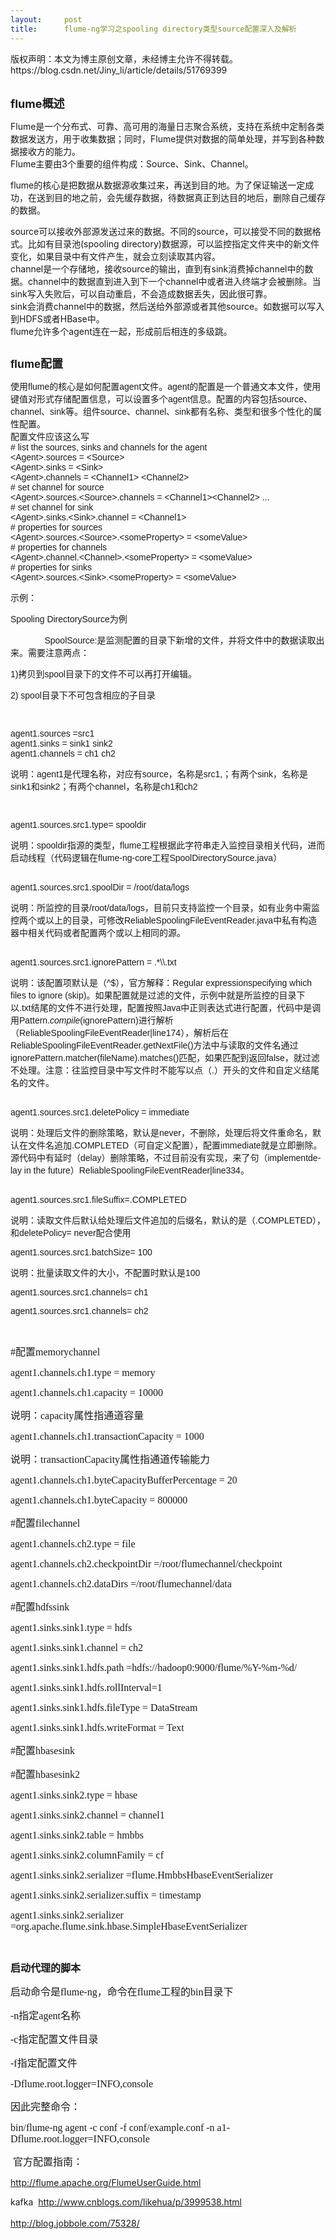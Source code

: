 ```yaml
---
layout:     post
title:      flume-ng学习之spooling directory类型source配置深入及解析
---
```

<div id="article_content" class="article_content clearfix csdn-tracking-statistics" data-pid="blog" data-mod="popu_307" data-dsm="post">
								<div class="article-copyright">
					版权声明：本文为博主原创文章，未经博主允许不得转载。					https://blog.csdn.net/Jiny_li/article/details/51769399				</div>
								            <link rel="stylesheet" href="https://csdnimg.cn/release/phoenix/template/css/ck_htmledit_views-f76675cdea.css">
						<div class="htmledit_views" id="content_views">
                
<div>﻿﻿</div>
<p><strong><span style="font-size:18px;">flume概述</span></strong></p>
<p><span style="font-size:14px;">Flume是一个分布式、可靠、高可用的海量日志聚合系统，支持在系统中定制各类数据发送方，用于收集数据；同时，Flume提供对数据的简单处理，并写到各种数据接收方的能力。<br>
Flume主要由3个重要的组件构成：Source、Sink、Channel。</span></p>
<p><span style="font-size:14px;">flume的核心是把数据从数据源收集过来，再送到目的地。为了保证输送一定成功，在送到目的地之前，会先缓存数据，待数据真正到达目的地后，删除自己缓存的数据。</span></p>
<p><span style="font-size:14px;">source可以接收外部源发送过来的数据。不同的source，可以接受不同的数据格式。比如有目录池(spooling directory)数据源，可以监控指定文件夹中的新文件变化，如果目录中有文件产生，就会立刻读取其内容。<br>
channel是一个存储地，接收source的输出，直到有sink消费掉channel中的数据。channel中的数据直到进入到下一个channel中或者进入终端才会被删除。当sink写入失败后，可以自动重启，不会造成数据丢失，因此很可靠。<br>
sink会消费channel中的数据，然后送给外部源或者其他source。如数据可以写入到HDFS或者HBase中。<br>
flume允许多个agent连在一起，形成前后相连的多级跳。</span></p>
<p><span style="font-size:14px;"><img alt="" src="https://img-blog.csdn.net/20160627170027264?watermark/2/text/aHR0cDovL2Jsb2cuY3Nkbi5uZXQv/font/5a6L5L2T/fontsize/400/fill/I0JBQkFCMA==/dissolve/70/gravity/Center"></span></p>
<p></p>
<span style="font-size:14px;"></span>
<p><span style="font-family:'宋体';"></span></p>
<p><strong><span lang="en-us" style="font-family:Arial, 'sans-serif';font-size:13.5pt;" xml:lang="en-us">flume</span><span style="font-family:'宋体';font-size:13.5pt;">配置</span></strong></p>
<p><span style="font-family:'宋体';"></span></p>
<p><span style="font-size:14px;"><span style="font-family:'宋体';">使用</span><span lang="en-us" style="font-family:Arial, 'sans-serif';" xml:lang="en-us">flume</span><span style="font-family:'宋体';">的核心是如何配置</span><span lang="en-us" style="font-family:Arial, 'sans-serif';" xml:lang="en-us">agent</span><span style="font-family:'宋体';">文件。</span><span lang="en-us" style="font-family:Arial, 'sans-serif';" xml:lang="en-us">agent</span><span style="font-family:'宋体';">的配置是一个普通文本文件，使用键值对形式存储配置信息，可以设置多个</span><span lang="en-us" style="font-family:Arial, 'sans-serif';" xml:lang="en-us">agent</span><span style="font-family:'宋体';">信息。配置的内容包括</span><span lang="en-us" style="font-family:Arial, 'sans-serif';" xml:lang="en-us">source</span><span style="font-family:'宋体';">、</span><span lang="en-us" style="font-family:Arial, 'sans-serif';" xml:lang="en-us">channel</span><span style="font-family:'宋体';">、</span><span lang="en-us" style="font-family:Arial, 'sans-serif';" xml:lang="en-us">sink</span><span style="font-family:'宋体';">等。组件</span><span lang="en-us" style="font-family:Arial, 'sans-serif';" xml:lang="en-us">source</span><span style="font-family:'宋体';">、</span><span lang="en-us" style="font-family:Arial, 'sans-serif';" xml:lang="en-us">channel</span><span style="font-family:'宋体';">、</span><span lang="en-us" style="font-family:Arial, 'sans-serif';" xml:lang="en-us">sink</span><span style="font-family:'宋体';">都有名称、类型和很多个性化的属性配置。</span></span><span lang="en-us" style="font-family:Arial, 'sans-serif';" xml:lang="en-us"><br></span><span style="font-family:'宋体';font-size:14px;">配置文件应该这么写</span><span lang="en-us" style="font-family:Arial, 'sans-serif';" xml:lang="en-us"><br><span style="font-size:14px;"># list the sources, sinks and channels for the agent<br>
&lt;Agent&gt;.sources = &lt;Source&gt;<br>
&lt;Agent&gt;.sinks = &lt;Sink&gt;<br>
&lt;Agent&gt;.channels = &lt;Channel1&gt; &lt;Channel2&gt;<br>
# set channel for source<br>
&lt;Agent&gt;.sources.&lt;Source&gt;.channels = &lt;Channel1&gt;&lt;Channel2&gt; ...<br>
# set channel for sink<br>
&lt;Agent&gt;.sinks.&lt;Sink&gt;.channel = &lt;Channel1&gt;<br>
# properties for sources<br>
&lt;Agent&gt;.sources.&lt;Source&gt;.&lt;someProperty&gt; = &lt;someValue&gt;<br>
# properties for channels<br>
&lt;Agent&gt;.channel.&lt;Channel&gt;.&lt;someProperty&gt; = &lt;someValue&gt;<br>
# properties for sinks<br>
&lt;Agent&gt;.sources.&lt;Sink&gt;.&lt;someProperty&gt; = &lt;someValue&gt;</span></span></p>
<p><span style="font-family:'宋体';font-size:14px;"></span></p>
<p><span style="font-family:'宋体';font-size:14px;">示例：</span></p>
<p><span style="font-family:'宋体';font-size:14px;"></span></p>
<p><span style="font-size:14px;"><span lang="en-us" style="font-family:Arial, 'sans-serif';" xml:lang="en-us">Spooling DirectorySource</span><span style="font-family:'宋体';">为例</span></span></p>
<p><span style="font-family:'宋体';font-size:14px;"></span></p>
<p><span style="font-size:14px;"><span lang="en-us" style="font-family:Arial, 'sans-serif';" xml:lang="en-us">              SpoolSource:</span><span style="font-family:'宋体';">是监测配置的目录下新增的文件，并将文件中的数据读取出来。需要注意两点：</span><span style="font-family:Arial, 'sans-serif';"></span></span></p>
<p><span style="font-family:'宋体';font-size:14px;"></span></p>
<p><span style="font-size:14px;"><span lang="en-us" style="font-family:Arial, 'sans-serif';" xml:lang="en-us">1)</span><span style="font-family:'宋体';">拷贝到</span><span lang="en-us" style="font-family:Arial, 'sans-serif';" xml:lang="en-us">spool</span><span style="font-family:'宋体';">目录下的文件不可以再打开编辑。</span></span></p>
<p><span style="font-family:'宋体';font-size:14px;"></span></p>
<p><span style="font-size:14px;"><span lang="en-us" style="font-family:Arial, 'sans-serif';" xml:lang="en-us">2) spool</span><span style="font-family:'宋体';">目录下不可包含相应的子目录</span></span></p>
<p><span style="font-family:'宋体';font-size:14px;"></span></p>
<p><span lang="en-us" style="font-family:Arial, 'sans-serif';font-size:14px;" xml:lang="en-us"> </span></p>
<p><span style="font-family:'宋体';font-size:14px;"></span></p>
<p><span lang="en-us" style="font-family:Arial, 'sans-serif';font-size:14px;" xml:lang="en-us">agent1.sources =src1<br>
agent1.sinks = sink1 sink2<br>
agent1.channels = ch1 ch2</span></p>
<p><span style="font-family:'宋体';font-size:14px;"></span></p>
<p><span style="font-size:14px;"><span style="font-family:'宋体';">说明：</span><span lang="en-us" style="font-family:Arial, 'sans-serif';" xml:lang="en-us">agent1</span><span style="font-family:'宋体';">是代理名称，对应有</span><span lang="en-us" style="font-family:Arial, 'sans-serif';" xml:lang="en-us">source</span><span style="font-family:'宋体';">，名称是</span><span lang="en-us" style="font-family:Arial, 'sans-serif';" xml:lang="en-us">src1,</span><span style="font-family:'宋体';">；有两个</span><span lang="en-us" style="font-family:Arial, 'sans-serif';" xml:lang="en-us">sink</span><span style="font-family:'宋体';">，名称是</span><span lang="en-us" style="font-family:Arial, 'sans-serif';" xml:lang="en-us">sink1</span><span style="font-family:'宋体';">和</span><span lang="en-us" style="font-family:Arial, 'sans-serif';" xml:lang="en-us">sink2</span><span style="font-family:'宋体';">；有两个</span><span lang="en-us" style="font-family:Arial, 'sans-serif';" xml:lang="en-us">channel</span><span style="font-family:'宋体';">，名称是</span><span lang="en-us" style="font-family:Arial, 'sans-serif';" xml:lang="en-us">ch1</span><span style="font-family:'宋体';">和</span><span lang="en-us" style="font-family:Arial, 'sans-serif';" xml:lang="en-us">ch2</span></span></p>
<p><span style="font-family:'宋体';font-size:14px;"></span></p>
<p><span lang="en-us" style="font-family:Arial, 'sans-serif';font-size:14px;" xml:lang="en-us"> </span></p>
<p><span style="font-family:'宋体';font-size:14px;"></span></p>
<p><span lang="en-us" style="font-family:Arial, 'sans-serif';font-size:14px;" xml:lang="en-us">agent1.sources.src1.type= spooldir</span></p>
<p><span style="font-family:'宋体';font-size:14px;"></span></p>
<p><span style="font-size:14px;"><span style="font-family:'宋体';">说明：</span><span lang="en-us" style="font-family:Arial, 'sans-serif';" xml:lang="en-us">spooldir</span><span style="font-family:'宋体';">指源的类型，</span><span lang="en-us" style="font-family:Arial, 'sans-serif';" xml:lang="en-us">flume</span><span style="font-family:'宋体';">工程根据此字符串走入监控目录相关代码，进而启动线程（代码逻辑在</span><span lang="en-us" style="font-family:Arial, 'sans-serif';" xml:lang="en-us">flume-ng-core</span><span style="font-family:'宋体';">工程</span><span lang="en-us" style="font-family:Arial, 'sans-serif';" xml:lang="en-us">SpoolDirectorySource.java</span><span style="font-family:'宋体';">）</span></span></p>
<p><span style="font-family:'宋体';"></span><span lang="en-us" style="font-family:Arial, 'sans-serif';" xml:lang="en-us"><br><span style="font-size:14px;">agent1.sources.src1.spoolDir = /root/data/logs</span></span></p>
<p><span style="font-family:'宋体';font-size:14px;"></span></p>
<p><span style="font-size:14px;"><span style="font-family:'宋体';">说明：所监控的目录</span><span lang="en-us" style="font-family:Arial, 'sans-serif';" xml:lang="en-us">/root/data/logs</span><span style="font-family:'宋体';">，目前只支持监控一个目录，如有业务中需监控两个或以上的目录，可修改</span><span lang="en-us" style="font-family:Arial, 'sans-serif';" xml:lang="en-us">ReliableSpoolingFileEventReader.java</span><span style="font-family:'宋体';">中私有构造器中相关代码或者配置两个或以上相同的源。</span></span></p>
<p><span style="font-family:'宋体';"></span><span lang="en-us" style="font-family:Arial, 'sans-serif';" xml:lang="en-us"><br><span style="font-size:14px;">agent1.sources.src1.ignorePattern = .*\\.txt  </span>
</span></p>
<p><span style="font-family:'宋体';font-size:14px;"></span></p>
<p><span style="font-size:14px;"><span style="font-family:'宋体';">说明：该配置项默认是（</span><span lang="en-us" style="font-family:Arial, 'sans-serif';" xml:lang="en-us">^$</span><span style="font-family:'宋体';">），官方解释：</span><span lang="en-us" style="font-family:Arial, 'sans-serif';" xml:lang="en-us">Regular
 expressionspecifying which files to ignore (skip)</span><span style="font-family:'宋体';">。如果配置就是过滤的文件，示例中就是所监控的目录下以</span><span lang="en-us" style="font-family:Arial, 'sans-serif';" xml:lang="en-us">.txt</span><span style="font-family:'宋体';">结尾的文件不进行处理，配置按照</span><span lang="en-us" style="font-family:Arial, 'sans-serif';" xml:lang="en-us">Java</span><span style="font-family:'宋体';">中正则表达式进行配置，代码中是调用</span><span lang="en-us" style="font-family:Arial, 'sans-serif';" xml:lang="en-us">Pattern.<em>compile</em>(ignorePattern)</span><span style="font-family:'宋体';">进行解析（</span><span lang="en-us" style="font-family:Arial, 'sans-serif';" xml:lang="en-us">ReliableSpoolingFileEventReader|line174</span><span style="font-family:'宋体';">），解析后在</span><span lang="en-us" style="font-family:Arial, 'sans-serif';" xml:lang="en-us">ReliableSpoolingFileEventReader.getNextFile()</span><span style="font-family:'宋体';">方法中与读取的文件名通过</span><span lang="en-us" style="font-family:Arial, 'sans-serif';" xml:lang="en-us">ignorePattern.matcher(fileName).matches()</span><span style="font-family:'宋体';">匹配，如果匹配到返回</span><span lang="en-us" style="font-family:Arial, 'sans-serif';" xml:lang="en-us">false</span><span style="font-family:'宋体';">，就过滤不处理。</span><span style="font-family:Arial, 'sans-serif';"></span><span style="font-family:'宋体';">注意：往监控目录中写文件时不能写以点（</span><span lang="en-us" style="font-family:Arial, 'sans-serif';" xml:lang="en-us">.</span><span style="font-family:'宋体';">）开头的文件和自定义结尾名的文件。</span></span></p>
<p><span style="font-family:'宋体';"></span><span lang="en-us" style="font-family:Arial, 'sans-serif';" xml:lang="en-us"><br><span style="font-size:14px;">agent1.sources.src1.deletePolicy = immediate</span></span></p>
<p><span style="font-family:'宋体';font-size:14px;"></span></p>
<p><span style="font-size:14px;"><span style="font-family:'宋体';">说明：处理后文件的删除策略，默认是</span><span lang="en-us" style="font-family:Arial, 'sans-serif';" xml:lang="en-us">never</span><span style="font-family:'宋体';">，不删除，处理后将文件重命名，默认在文件名追加</span><span lang="en-us" style="font-family:Arial, 'sans-serif';" xml:lang="en-us">.COMPLETED</span><span style="font-family:'宋体';">（可自定义配置），配置</span><span lang="en-us" style="font-family:Arial, 'sans-serif';" xml:lang="en-us">immediate</span><span style="font-family:'宋体';">就是立即删除。源代码中有延时（</span><span lang="en-us" style="font-family:Arial, 'sans-serif';" xml:lang="en-us">delay</span><span style="font-family:'宋体';">）删除策略，不过目前没有实现，来了句（</span><span lang="en-us" style="font-family:Arial, 'sans-serif';" xml:lang="en-us">implementdelay
 in the future</span><span style="font-family:'宋体';">）</span><span lang="en-us" style="font-family:Arial, 'sans-serif';" xml:lang="en-us">ReliableSpoolingFileEventReader|line334</span><span style="font-family:'宋体';">。</span></span></p>
<p><span style="font-family:'宋体';"></span><span lang="en-us" style="font-family:Arial, 'sans-serif';" xml:lang="en-us"><br><span style="font-size:14px;">agent1.sources.src1.fileSuffix=.COMPLETED</span></span></p>
<p><span style="font-family:'宋体';font-size:14px;"></span></p>
<p><span style="font-size:14px;"><span style="font-family:'宋体';">说明：读取文件后默认给处理后文件追加的后缀名，默认的是（</span><span lang="en-us" style="font-family:Arial, 'sans-serif';" xml:lang="en-us">.COMPLETED</span><span style="font-family:'宋体';">），和</span><span lang="en-us" style="font-family:Arial, 'sans-serif';" xml:lang="en-us">deletePolicy=
 never</span><span style="font-family:'宋体';">配合使用</span></span></p>
<p><span style="font-family:'宋体';font-size:14px;"></span></p>
<p><span lang="en-us" style="font-family:Arial, 'sans-serif';font-size:14px;" xml:lang="en-us">agent1.sources.src1.batchSize= 100</span></p>
<p><span style="font-family:'宋体';font-size:14px;"></span></p>
<p><span style="font-size:14px;"><span style="font-family:'宋体';">说明：批量读取文件的大小，不配置时默认是</span><span lang="en-us" style="font-family:Arial, 'sans-serif';" xml:lang="en-us">100</span></span></p>
<p><span style="font-family:'宋体';font-size:14px;"></span></p>
<p><span lang="en-us" style="font-family:Arial, 'sans-serif';font-size:14px;" xml:lang="en-us">agent1.sources.src1.channels= ch1</span></p>
<p><span style="font-family:'宋体';font-size:14px;"></span></p>
<p><span lang="en-us" style="font-family:Arial, 'sans-serif';font-size:14px;" xml:lang="en-us">agent1.sources.src1.channels= ch2</span></p>
<p><span style="font-family:'宋体';font-size:14px;"></span></p>
<p><span lang="en-us" style="font-family:Arial, 'sans-serif';font-size:14px;" xml:lang="en-us"> </span></p>
<p><span style="font-family:'宋体';font-size:14px;"></span></p>
<p align="left"><span style="font-family:'Times New Roman', serif;font-size:12pt;">#</span><span style="font-family:'宋体';font-size:12pt;">配置</span><span style="font-family:'Times New Roman', serif;font-size:12pt;">memorychannel</span></p>
<p><span style="font-family:'宋体';font-size:14px;"></span></p>
<p align="left"><span style="font-family:'Times New Roman', serif;font-size:12pt;">agent1.channels.ch1.type = memory</span></p>
<p><span style="font-family:'宋体';font-size:14px;"></span></p>
<p align="left"><span style="font-family:'Times New Roman', serif;font-size:12pt;">agent1.channels.ch1.capacity = 10000</span></p>
<p><span style="font-family:'宋体';font-size:14px;"></span></p>
<p align="left"><span style="font-family:'宋体';font-size:12pt;">说明：</span><span style="font-family:'Times New Roman', serif;font-size:12pt;">capacity</span><span style="font-family:'宋体';font-size:12pt;">属性指通道容量</span></p>
<p><span style="font-family:'宋体';font-size:14px;"></span></p>
<p align="left"><span style="font-family:'Times New Roman', serif;font-size:12pt;">agent1.channels.ch1.transactionCapacity = 1000</span></p>
<p><span style="font-family:'宋体';font-size:14px;"></span></p>
<p align="left"><span style="font-family:'宋体';font-size:12pt;">说明：</span><span style="font-family:'Times New Roman', serif;font-size:12pt;">transactionCapacity</span><span style="font-family:'宋体';font-size:12pt;">属性指通道传输能力</span></p>
<p><span style="font-family:'宋体';font-size:14px;"></span></p>
<p align="left"><span style="font-family:'Times New Roman', serif;font-size:12pt;">agent1.channels.ch1.byteCapacityBufferPercentage = 20</span></p>
<p><span style="font-family:'宋体';font-size:14px;"></span></p>
<p align="left"><span style="font-family:'Times New Roman', serif;font-size:12pt;">agent1.channels.ch1.byteCapacity = 800000</span></p>
<p><span style="font-family:'宋体';font-size:14px;"></span></p>
<p align="left"><span style="font-family:'Times New Roman', serif;font-size:12pt;">#</span><span style="font-family:'宋体';font-size:12pt;">配置</span><span style="font-family:'Times New Roman', serif;font-size:12pt;">filechannel</span></p>
<p><span style="font-family:'宋体';font-size:14px;"></span></p>
<p align="left"><span style="font-family:'Times New Roman', serif;font-size:12pt;">agent1.channels.ch2.type = file</span></p>
<p><span style="font-family:'宋体';font-size:14px;"></span></p>
<p align="left"><span style="font-family:'Times New Roman', serif;font-size:12pt;">agent1.channels.ch2.checkpointDir =/root/flumechannel/checkpoint</span></p>
<p><span style="font-family:'宋体';font-size:14px;"></span></p>
<p align="left"><span style="font-family:'Times New Roman', serif;font-size:12pt;">agent1.channels.ch2.dataDirs =/root/flumechannel/data</span></p>
<p><span style="font-family:'宋体';font-size:14px;"></span></p>
<p align="left"><span style="font-family:'Times New Roman', serif;font-size:12pt;">#</span><span style="font-family:'宋体';font-size:12pt;">配置</span><span style="font-family:'Times New Roman', serif;font-size:12pt;">hdfssink</span></p>
<p><span style="font-family:'宋体';font-size:14px;"></span></p>
<p align="left"><span style="font-family:'Times New Roman', serif;font-size:12pt;">agent1.sinks.sink1.type = hdfs</span></p>
<p><span style="font-family:'宋体';font-size:14px;"></span></p>
<p align="left"><span style="font-family:'Times New Roman', serif;font-size:12pt;">agent1.sinks.sink1.channel = ch2</span></p>
<p><span style="font-family:'宋体';font-size:14px;"></span></p>
<p align="left"><span style="font-family:'Times New Roman', serif;font-size:12pt;">agent1.sinks.sink1.hdfs.path =hdfs://hadoop0:9000/flume/%Y-%m-%d/</span></p>
<p><span style="font-family:'宋体';font-size:14px;"></span></p>
<p align="left"><span style="font-family:'Times New Roman', serif;font-size:12pt;">agent1.sinks.sink1.hdfs.rollInterval=1</span></p>
<p><span style="font-family:'宋体';font-size:14px;"></span></p>
<p align="left"><span style="font-family:'Times New Roman', serif;font-size:12pt;">agent1.sinks.sink1.hdfs.fileType = DataStream</span></p>
<p><span style="font-family:'宋体';font-size:14px;"></span></p>
<p align="left"><span style="font-family:'Times New Roman', serif;font-size:12pt;">agent1.sinks.sink1.hdfs.writeFormat = Text</span></p>
<p><span style="font-family:'宋体';font-size:14px;"></span></p>
<p align="left"><span style="font-family:'Times New Roman', serif;font-size:12pt;">#</span><span style="font-family:'宋体';font-size:12pt;">配置</span><span style="font-family:'Times New Roman', serif;font-size:12pt;">hbasesink</span></p>
<p><span style="font-family:'宋体';font-size:14px;"></span></p>
<p align="left"><span style="font-family:'Times New Roman', serif;font-size:12pt;">#</span><span style="font-family:'宋体';font-size:12pt;">配置</span><span style="font-family:'Times New Roman', serif;font-size:12pt;">hbasesink2</span></p>
<p><span style="font-family:'宋体';font-size:14px;"></span></p>
<p align="left"><span style="font-family:'Times New Roman', serif;font-size:12pt;">agent1.sinks.sink2.type = hbase</span></p>
<p><span style="font-family:'宋体';font-size:14px;"></span></p>
<p align="left"><span style="font-family:'Times New Roman', serif;font-size:12pt;">agent1.sinks.sink2.channel = channel1</span></p>
<p><span style="font-family:'宋体';font-size:14px;"></span></p>
<p align="left"><span style="font-family:'Times New Roman', serif;font-size:12pt;">agent1.sinks.sink2.table = hmbbs</span></p>
<p><span style="font-family:'宋体';font-size:14px;"></span></p>
<p align="left"><span style="font-family:'Times New Roman', serif;font-size:12pt;">agent1.sinks.sink2.columnFamily = cf</span></p>
<p><span style="font-family:'宋体';font-size:14px;"></span></p>
<p align="left"><span style="font-family:'Times New Roman', serif;font-size:12pt;">agent1.sinks.sink2.serializer =flume.HmbbsHbaseEventSerializer</span></p>
<p><span style="font-family:'宋体';font-size:14px;"></span></p>
<p align="left"><span style="font-family:'Times New Roman', serif;font-size:12pt;">agent1.sinks.sink2.serializer.suffix = timestamp</span></p>
<p><span style="font-family:'宋体';font-size:14px;"></span></p>
<p align="left"><span style="font-family:'Times New Roman', serif;font-size:12pt;">agent1.sinks.sink2.serializer =org.apache.flume.sink.hbase.SimpleHbaseEventSerializer</span></p>
<p><span style="font-family:'宋体';font-size:14px;"></span></p>
<p><span style="font-family:Arial, 'sans-serif';font-size:14px;"> </span></p>
<p><span style="font-family:'宋体';font-size:14px;"></span></p>
<p align="left"><strong><span style="font-family:'宋体';font-size:12pt;">启动代理的脚本</span></strong></p>
<p><span style="font-family:'宋体';font-size:14px;"></span></p>
<p align="left"><span style="font-family:'宋体';font-size:12pt;">启动命令是</span><span style="font-family:'Times New Roman', serif;font-size:12pt;">flume-ng</span><span style="font-family:'宋体';font-size:12pt;">，命令在</span><span style="font-family:'Times New Roman', serif;font-size:12pt;">flume</span><span style="font-family:'宋体';font-size:12pt;">工程的</span><span style="font-family:'Times New Roman', serif;font-size:12pt;">bin</span><span style="font-family:'宋体';font-size:12pt;">目录下</span></p>
<p><span style="font-family:'宋体';font-size:14px;"></span></p>
<p align="left"><span style="font-family:'Times New Roman', serif;font-size:12pt;">-n</span><span style="font-family:'宋体';font-size:12pt;">指定</span><span style="font-family:'Times New Roman', serif;font-size:12pt;">agent</span><span style="font-family:'宋体';font-size:12pt;">名称</span></p>
<p><span style="font-family:'宋体';font-size:14px;"></span></p>
<p align="left"><span style="font-family:'Times New Roman', serif;font-size:12pt;">-c</span><span style="font-family:'宋体';font-size:12pt;">指定配置文件目录</span></p>
<p><span style="font-family:'宋体';font-size:14px;"></span></p>
<p align="left"><span style="font-family:'Times New Roman', serif;font-size:12pt;">-f</span><span style="font-family:'宋体';font-size:12pt;">指定配置文件</span></p>
<p><span style="font-family:'宋体';font-size:14px;"></span></p>
<p align="left"><span style="font-family:'Times New Roman', serif;font-size:12pt;">-Dflume.root.logger=INFO,console</span></p>
<p><span style="font-family:'宋体';font-size:14px;"></span></p>
<p align="left"><span style="font-family:'宋体';font-size:12pt;">因此完整命令：</span></p>
<p><span style="font-family:'宋体';font-size:14px;"></span></p>
<p align="left"><span style="font-family:'Times New Roman', serif;font-size:12pt;">bin/flume-ng agent -c conf -f conf/example.conf -n a1-Dflume.root.logger=INFO,console</span></p>
<p><span style="font-family:'宋体';"></span></p>
<p align="left"><span style="font-family:'Times New Roman', serif;font-size:12pt;"> 官方配置指南：</span></p>
<p><a href="http://flume.apache.org/FlumeUserGuide.html" rel="nofollow">http://flume.apache.org/FlumeUserGuide.html</a><br></p>
<p></p>
<div>kafka  <a href="http://www.cnblogs.com/likehua/p/3999538.html" rel="nofollow">
http://www.cnblogs.com/likehua/p/3999538.html</a>﻿﻿</div>
<div>﻿﻿</div>
<div><a href="http://blog.jobbole.com/75328/" rel="nofollow">http://blog.jobbole.com/75328/</a>﻿﻿</div>
<div>﻿﻿</div>
            </div>
                </div>